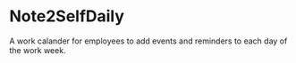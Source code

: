 # Note2SelfDaily
A work calander for employees to add events and reminders to each day of the work week.
